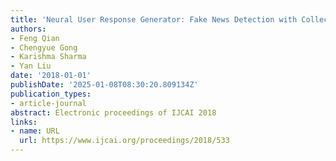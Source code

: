 ```yaml
---
title: 'Neural User Response Generator: Fake News Detection with Collective User Intelligence'
authors:
- Feng Qian
- Chengyue Gong
- Karishma Sharma
- Yan Liu
date: '2018-01-01'
publishDate: '2025-01-08T08:30:20.809134Z'
publication_types:
- article-journal
abstract: Electronic proceedings of IJCAI 2018
links:
- name: URL
  url: https://www.ijcai.org/proceedings/2018/533
---
```

